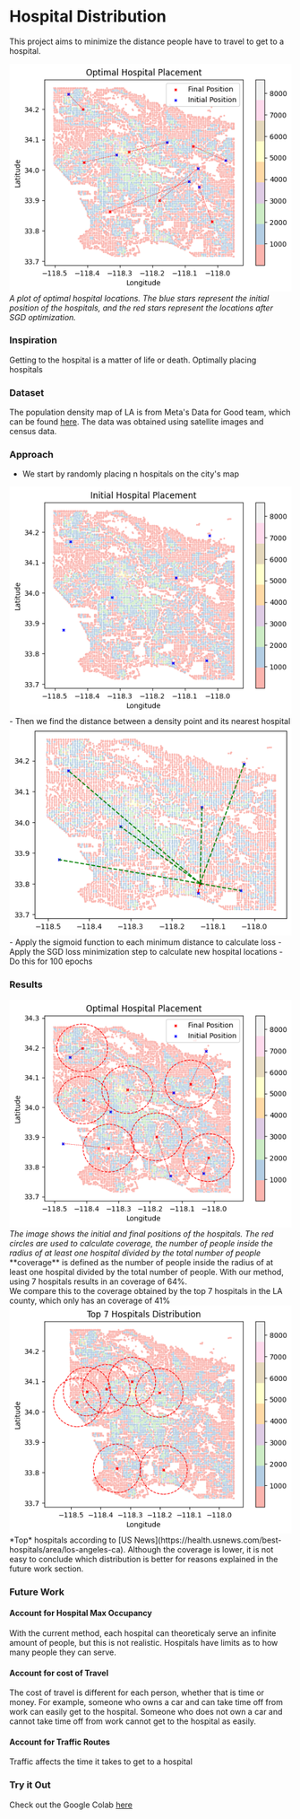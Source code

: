 <h1>Hospital Distribution</h1>

This project aims to minimize the distance people have to travel to get to a hospital.

<img src='images/hospital_placement.png'>
<em>A plot of optimal hospital locations. The blue stars represent the initial position of the hospitals, and the red stars represent the locations after SGD optimization.</em>

### Inspiration
Getting to the hospital is a matter of life or death. Optimally placing hospitals 

### Dataset
The population density map of LA is from Meta's Data for Good team, which can be found [here](https://dataforgood.facebook.com/dfg/tools/high-resolution-population-density-maps). The data was obtained using satellite images and census data. 

### Approach
- We start by randomly placing n hospitals on the city's map
<img src='images/init_hospital_placement.png'>
- Then we find the distance between a density point and its nearest hospital
<img src='images/min_distance_hospital.png'>
- Apply the sigmoid function to each minimum distance to calculate loss
- Apply the SGD loss minimization step to calculate new hospital locations
- Do this for 100 epochs

### Results
<img src='images/final_hospital_placement.png'>
<em>The image shows the initial and final positions of the hospitals. The red circles are used to calculate coverage, the number of people inside the radius of at least one hospital divided by the total number of people</em>
<br />
**coverage** is defined as the number of people inside the radius of at least one hospital divided by the total number of people. With our method, using 7 hospitals results in an coverage of 64%. 
<br />
We compare this to the coverage obtained by the top 7 hospitals in the LA county, which only has an coverage of 41%
<img src='images/top_hospitals_placement.png'>
*Top* hospitals according to [US News](https://health.usnews.com/best-hospitals/area/los-angeles-ca). Although the coverage is lower, it is not easy to conclude which distribution is better for reasons explained in the future work section.


### Future Work
#### Account for Hospital Max Occupancy
With the current method, each hospital can theoreticaly serve an infinite amount of people, but this is not realistic. Hospitals have limits as to how many people they can serve.
#### Account for cost of Travel
The cost of travel is different for each person, whether that is time or money. For example, someone who owns a car and can take time off from work can easily get to the hospital. Someone who does not own a car and cannot take time off from work cannot get to the hospital as easily. 
#### Account for Traffic Routes
Traffic affects the time it takes to get to a hospital

### Try it Out
Check out the Google Colab [here](https://colab.research.google.com/drive/1NaczA0OB5WlobMhQ0ZK-92yGP_6CpvaW#scrollTo=FDhwSLKhV1BS)
